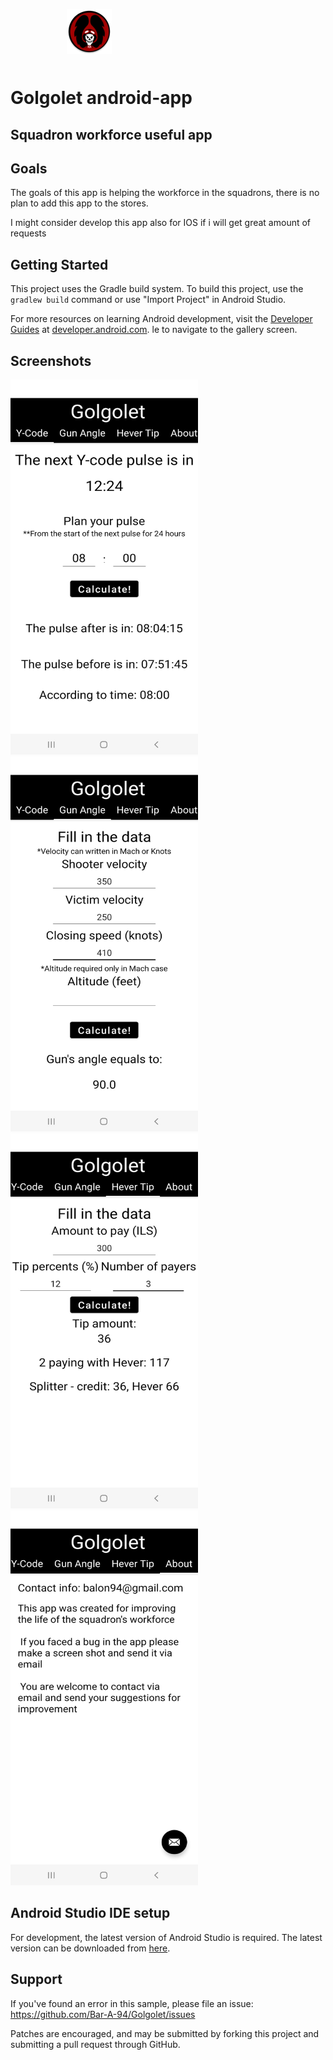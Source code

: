<div style="width:100%">
    <div style="width:50%; display:inline-block">
        <p align="center">
        <img align="center" alt="" src="https://github.com/Bar-A-94/Golgolet/blob/master/app/src/main/res/mipmap-hdpi/ic_launcher_round.png">
        </p>
    </div>
</div>

# Golgolet android-app
## Squadron workforce useful app

Goals
---------
The goals of this app is helping the workforce in the squadrons, there is no plan to add this app to the stores.

I might consider develop this app also for IOS if i will get great amount of requests


Getting Started
---------------
This project uses the Gradle build system. To build this project, use the
`gradlew build` command or use "Import Project" in Android Studio.

For more resources on learning Android development, visit the
[Developer Guides](https://developer.android.com/guide/) at
[developer.android.com](https://developer.android.com).
le to navigate to the gallery screen.

Screenshots
-----------
 <img src="https://github.com/Bar-A-94/Golgolet/blob/master/ScreenShots/y-code.jpeg" width="300" height="600">  <img src="https://github.com/Bar-A-94/Golgolet/blob/master/ScreenShots/gun-angle.jpeg" width="300" height="600"> <img src="https://github.com/Bar-A-94/Golgolet/blob/master/ScreenShots/hever-tip.jpeg" width="300" height="600">  <img src="https://github.com/Bar-A-94/Golgolet/blob/master/ScreenShots/about.jpeg" width="300" height="600">



Android Studio IDE setup
------------------------
For development, the latest version of Android Studio is required. The latest version can be
downloaded from [here](https://developer.android.com/studio/).


Support
-------

If you've found an error in this sample, please file an issue:
https://github.com/Bar-A-94/Golgolet/issues

Patches are encouraged, and may be submitted by forking this project and submitting a pull request
through GitHub.

